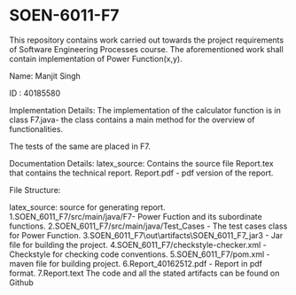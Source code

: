 # SOEN-6011-F7
This repository contains work carried out towards the project requirements of Software Engineering Processes course. The aforementioned work shall contain implementation of Power Function(x,y).

Name: Manjit Singh

ID : 40185580

Implementation Details: The implementation of the calculator function is in class F7.java- the class contains a main method for the overview of functionalities.

The tests of the same are placed in F7.

Documentation Details: latex_source: Contains the source file Report.tex that contains the technical report. Report.pdf - pdf version of the report.

File Structure:

latex_source: source for generating report.
1.SOEN_6011_F7/src/main/java/F7- Power Fuction and its subordinate functions.
2.SOEN_6011_F7/src/main/java/Test_Cases - The test cases class for Power Function.
3.SOEN_6011_F7\out\artifacts\SOEN_6011_F7_jar3 - Jar file for building the project.
4.SOEN_6011_F7/checkstyle-checker.xml - Checkstyle for checking code conventions.
5.SOEN_6011_F7/pom.xml - maven file for building project.
6.Report_40162512.pdf - Report in pdf format.
7.Report.text
The code and all the stated artifacts can be found on Github
